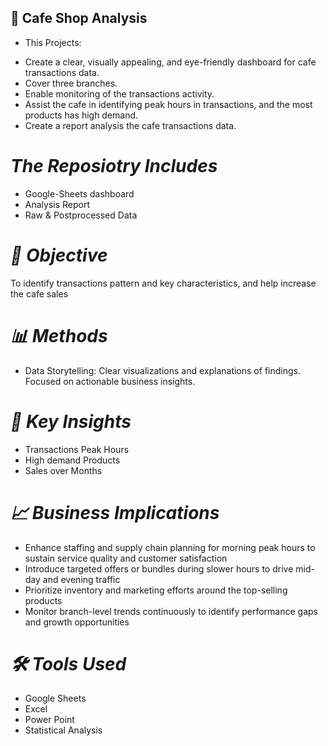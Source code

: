 ##  🏦 **Cafe Shop Analysis**

* This Projects:
- Create a clear, visually appealing, and eye-friendly dashboard for cafe transactions data.
- Cover three branches.
- Enable monitoring of the transactions activity.
- Assist the cafe in identifying peak hours in transactions, and the most products has high demand.
- Create a report analysis the cafe transactions data.
  
# *The Reposiotry Includes*
  - Google-Sheets dashboard
  - Analysis Report
  - Raw & Postprocessed Data

# *🧠 Objective*
To identify transactions pattern and key characteristics, and help increase the cafe sales

# *📊 Methods*
- Data Storytelling:
    Clear visualizations and explanations of findings.
    Focused on actionable business insights.

# *📌 Key Insights*
  - Transactions Peak Hours
  - High demand Products
  - Sales over Months

# *📈 Business Implications*
  - Enhance staffing and supply chain planning for morning peak hours to sustain service quality and customer satisfaction
  - Introduce targeted offers or bundles during slower hours to drive mid-day and evening traffic
  - Prioritize inventory and marketing efforts around the top-selling products
  - Monitor branch-level trends continuously to identify performance gaps and growth opportunities

# *🛠️ Tools Used*
  - Google Sheets
  - Excel
  - Power Point
  - Statistical Analysis
